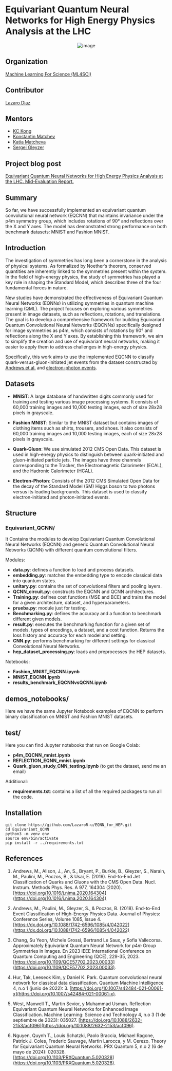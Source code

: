 # Equivariant Quantum Neural Networks for High Energy Physics Analysis at the LHC

<p align="center">
  <img src="https://github.com/LazaroR-u/EQNN/assets/80428982/63d3cc7b-f42f-4989-b203-4cce5eaff822" alt="image">
</p>


## Organization
[Machine Learning For Science (ML4SCI)](https://ml4sci.org/)

## Contributor
[Lazaro Diaz](https://www.linkedin.com/in/lazaro-raul-diaz-lievano/)

## Mentors
- [KC Kong](https://physics.ku.edu/people/kong-kyoungchul)
- [Konstantin Matchev](https://www.phys.ufl.edu/~matchev/)
- [Katia Matcheva](https://www.phys.ufl.edu/wp/index.php/people/faculty/katia-matcheva/)
- [Sergei Gleyzer](http://sergeigleyzer.com/)


## Project blog post 
[Equivariant Quantum Neural Networks for High Energy Physics Analysis at the LHC. Mid-Evaluation Report.](https://medium.com/@214lievano/equivariant-quantum-neural-networks-for-high-energy-physics-analysis-at-the-lhc-59b55ed3d43e)

## Summary

So far, we have successfully implemented an equivariant quantum convolutional neural network (EQCNN) that maintains invariance under the p4m symmetry group, which includes rotations of 90° and reflections over the X and Y axes. The model has demonstrated strong performance on both benchmark datasets: MNIST and Fashion MNIST.

## Introduction

The investigation of symmetries has long been a cornerstone in the analysis of physical systems. As formalized by Noether’s theorem, conserved quantities are inherently linked to the symmetries present within the system. In the field of high-energy physics, the study of symmetries has played a key role in shaping the Standard Model, which describes three of the four fundamental forces in nature. 

New studies have demonstrated the effectiveness of Equivariant Quantum Neural Networks (EQNNs) in utilizing symmetries in quantum machine learning (QML). The project focuses on exploring various symmetries present in image datasets, such as reflections, rotations, and translations. The goal is to develop a comprehensive framework for building Equivariant Quantum Convolutional Neural Networks (EQCNNs) specifically designed for image symmetries as p4m, which consists of rotations by 90° and reflections along the X and Y axes. By establishing this framework, we aim to simplify the creation and use of equivariant neural networks, making it easier to apply them to address challenges in high-energy physics.

Specifically, this work aims to use the implemented EQCNN to classify quark-versus-gluon-initiated jet events from the dataset constructed by [Andrews et al.](https://www.sciencedirect.com/science/article/pii/S0168900220307002?via%3Dihub) and [electron-photon events](https://indico.cern.ch/event/567550/papers/2629451/files/7515-end-end-event_v4.pdf).



## Datasets

- **MNIST**: A large database of handwritten digits commonly used for training and testing various image processing systems. It consists of 60,000 training images and 10,000 testing images, each of size 28x28 pixels in grayscale.

- **Fashion MNIST**: Similar to the MNIST dataset but contains images of clothing items such as shirts, trousers, and shoes. It also consists of 60,000 training images and 10,000 testing images, each of size 28x28 pixels in grayscale.

- **Quark-Gluon**: We use simulated 2012 CMS Open Data. This dataset is used in high-energy physics to distinguish between quark-initiated and gluon-initiated particle jets. The images have three channels corresponding to the Tracker, the Electromagnetic Calorimeter (ECAL), and the Hadronic Calorimeter (HCAL).

- **Electron-Photon**: Consists of the 2012 CMS Simulated Open Data for the decay of the Standard Model (SM) Higgs boson to two photons versus its leading backgrounds. This dataset is used to classify electron-initiated and photon-initiated events.



## Structure

### Equivariant_QCNN/
It Contains the modules to develop Equivariant Quantum Convolutional Neural Networks (EQCNN) and generic Quantum Convolutional Neural Networks (QCNN) with different quantum convolutional filters.

Modules:
- **data.py**: defines a function to load and process datasets.
- **embedding.py**: matches the embedding type to encode classical data into quantum states.
- **unitary.py**: contains the set of convolutional filters and pooling layers.
- **QCNN_circuit.py**: constructs the EQCNN and QCNN architectures.
- **Training.py**: defines cost functions (MSE and BCE) and trains the model for a given architecture, dataset, and hyperparameters.
- **prueba.py**: module just for testing.
- **Benchmarking.py**: defines the accuracy and a function to benchmark different given models.
- **result.py**: executes the benchmarking function for a given set of models, types of encodings, a dataset, and a cost function. Returns the loss history and accuracy for each model and setting.
- **CNN.py**: performs benchmarking for different settings for classical Convolutional Neural Networks.
- **hep_dataset_processing.py**: loads and preprocesses the HEP datasets.

Notebooks:
- **Fashion_MNIST_EQCNN.ipynb**
- **MNIST_EQCNN.ipynb**
- **results_benchmark_EQCNNvsQCNN.ipynb**

## demos_notebooks/
Here we have the same Jupyter Notebook examples of EQCNN to perform binary classification on MNIST and Fashion MNIST datasets.

## test/
Here you can find Jupyter notebooks that run on Google Colab:
- **p4m_EQCNN_mnist.ipynb** 
- **REFLECTION_EQNN_mnist.ipynb**
- **Quark_gluon_study_CNN_testing.ipynb** (to get the dataset, send me an email)

Additional:
- **requirements.txt**: contains a list of all the required packages to run all the code.



## Installation

````
git clone https://github.com/LazaroR-u/EQNN_for_HEP.git
cd Equivariant_QCNN
python3 -m venv env
source env/bin/activate
pip install -r ../requirements.txt
````



## References

1. Andrews, M., Alison, J., An, S., Bryant, P., Burkle, B., Gleyzer, S., Narain, M., Paulini, M., Poczos, B., & Usai, E. (2019). End-to-End Jet Classification of Quarks and Gluons with the CMS Open Data. Nucl. Instrum. Methods Phys. Res. A 977, 164304 (2020). [https://doi.org/10.1016/j.nima.2020.164304](https://doi.org/10.1016/j.nima.2020.164304)

2. Andrews, M., Paulini, M., Gleyzer, S., & Poczos, B. (2018). End-to-End Event Classification of High-Energy Physics Data. Journal of Physics: Conference Series, Volume 1085, Issue 4. [https://dx.doi.org/10.1088/1742-6596/1085/4/042022](https://dx.doi.org/10.1088/1742-6596/1085/4/042022)

3. Chang, Su Yeon, Michele Grossi, Bertrand Le Saux, y Sofia Vallecorsa. Approximately Equivariant Quantum Neural Network for $p4m$ Group Symmetries in Images. En 2023 IEEE International Conference on Quantum Computing and Engineering (QCE), 229-35, 2023. [https://doi.org/10.1109/QCE57702.2023.00033](https://doi.org/10.1109/QCE57702.2023.00033).

4. Hur, Tak, Leeseok Kim, y Daniel K. Park. Quantum convolutional neural network for classical data classification. Quantum Machine Intelligence 4, n.o 1 (junio de 2022): 3. [https://doi.org/10.1007/s42484-021-00061-x](https://doi.org/10.1007/s42484-021-00061-x).

5. West, Maxwell T., Martin Sevior, y Muhammad Usman. Reflection Equivariant Quantum Neural Networks for Enhanced Image Classification. Machine Learning: Science and Technology 4, n.o 3 (1 de septiembre de 2023): 035027. [https://doi.org/10.1088/2632-2153/acf096](https://doi.org/10.1088/2632-2153/acf096).

6.  Nguyen, Quynh T., Louis Schatzki, Paolo Braccia, Michael Ragone, Patrick J. Coles, Frederic Sauvage, Martin Larocca, y M. Cerezo. Theory for Equivariant Quantum Neural Networks. PRX Quantum 5, n.o 2 (6 de mayo de 2024): 020328. [https://doi.org/10.1103/PRXQuantum.5.020328](https://doi.org/10.1103/PRXQuantum.5.020328).



